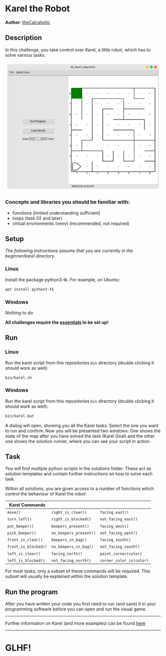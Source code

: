 # Karel the Robot

**Author**: [theCalcaholic][1]

## Description

In this challenge, you take control over Karel, a little robot, which has to solve various tasks.

![karel-screenshot][5]

### Concepts and libraries you should be familiar with:

- functions (limited understanding sufficient)
- loops (task 02 and later)
- virtual environments (venv) (recommended, not required)

## Setup

*The following instructions assume that you are currently in the beginner/karel directory.*

### Linux

Install the package python3-tk. For example, on Ubuntu: 
 ```sh
 apt install python3-tk
 ```
   
### Windows

*Nothing to do*


**All challenges require the [essentials][2] to be set up!**

## Run

### Linux

Run the karel script from this repositories `bin` directory (double clicking it should work as well):

```sh
bin/karel.sh
```


### Windows

Run the karel script from this repositories `bin` directory (double clicking it should work as well):

```sh
bin/karel.bat
```

A dialog will open, showing you all the Karel tasks. Select the one you want to run and confirm.
Now you will be presented two windows: One shows the state of the map after you have solved the task (Karel Goal) and
the other one shows the solution runner, where you can see your script in action.

## Task

You will find multiple python scripts in the solutions folder. These act as solution templates and contain 
further instructions on how to solve each task.

Within all solutions, you are given access to a number of functions which control the behaviour of Karel the robot:


| Karel Commands       |                        |                          |
| -------------------- | ---------------------- | ------------------------ |
| `move()`             | `right_is_clear()`     | `facing_east()`          |
| `turn_left()`        | `right_is_blocked()`   | `not_facing_east()`      |
| `put_beeper()`       | `beepers_present()`    | `facing_west()`          |
| `pick_beeper()`      | `no_beepers_present()` | `not_facing_west()`      |
| `front_is_clear()`   | `beepers_in_bag()`     | `facing_south()`         |
| `front_is_blocked()` | `no_beepers_in_bag()`  | `not_facing_south()`     |
| `left_is_clear()`    | `facing_north()`       | `paint_corner(color)`    |
| `left_is_blocked()`  | `not_facing_north()`   | `corner_color_is(color)` |

For most tasks, only a subset of these commands will be required. This subset will usually be
explained within the solution template.

## Run the program

After you have written your code you first need to run (and save) it in your programming software
before you can open and run the visual game.

----

Further information on Karel (and more examples) can be found [here][4]

---

# GLHF!

[1]: https://github.com/theCalcaholic
[2]: ../../docs/Essentials.md
[3]: ../../docs/venv.md
[4]: https://compedu.stanford.edu/karel-reader/docs/python/en/intro.html
[5]: karel_screenshot.png

